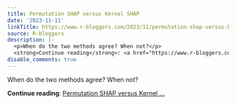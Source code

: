 ```yaml
---
title: Permutation SHAP versus Kernel SHAP
date: '2023-11-11'
linkTitle: https://www.r-bloggers.com/2023/11/permutation-shap-versus-kernel-shap/
source: R-bloggers
description: |-
  <p>When do the two methods agree? When not?</p>
  <strong>Continue reading</strong>: <a href="https://www.r-bloggers.com/2023/11/permutation-shap-versus-kernel-shap/">Permutation SHAP versus Kernel ...
disable_comments: true
---
```

<p>When do the two methods agree? When not?</p>
<strong>Continue reading</strong>: <a href="https://www.r-bloggers.com/2023/11/permutation-shap-versus-kernel-shap/">Permutation SHAP versus Kernel ...